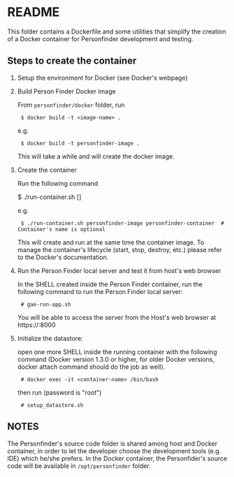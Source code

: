 README
======

This folder contains a Dockerfile and some utilities that simplify the creation of a Docker container for Personfinder development and testing.

Steps to create the container
-----------------------------

1. Setup the environment for Docker (see Docker's webpage)
2. Build Person Finder Docker image

    From `personfinder/docker` folder, run

        $ docker build -t <image-name> .

    e.g.

        $ docker build -t personfinder-image .

    This will take a while and will create the docker image.

3. Create the container

    Run the following command

    $ ./run-container.sh <image-name> [<container-name>]

    e.g.

        $ ./run-container.sh personfinder-image personfinder-container  # Container's name is optional

    This will create and run at the same time the container image. To manage the container's lifecycle (start,
    stop, destroy, etc.) please refer to the Docker's documentation.

4. Run the Person Finder local server and test it from host's web browser

    In the SHELL created inside the Person Finder container, run the following command to run the
    Person Finder local server:

        # gae-run-app.sh

    You will be able to access the server from the Host's web browser at https://<container-ip-address>:8000


5. Initialize the datastore:

    open one more SHELL inside the running container with the following command (Docker version 1.3.0 or higher,
    for older Docker versions, docker attach command should do the job as well).

        # docker exec -it <container-name> /bin/bash

    then run (password is "root")

        # setup_datastore.sh


NOTES
-----

The Personfinder's source code folder is shared among host and Docker container, in order to let the developer choose the development tools (e.g. IDE) which he/she prefers. In the Docker container, the Personfider's source code will be available in `/opt/personfinder` folder.
